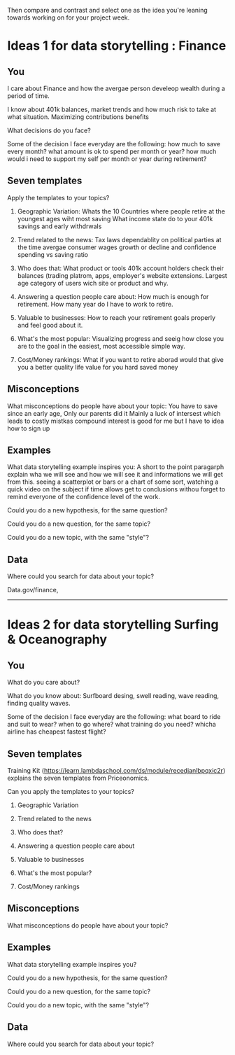
Then compare and contrast and select one as the idea you're leaning towards
working on for your project week.


# Ideas 1 for data storytelling : Finance

## You

I care about Finance and how the avergae person develeop wealth during a period of time. 



I know about 401k balances, market trends and how much risk to take at what situation.
Maximizing contributions benefits


What decisions do you face?

Some of the decision I face everyday are the following: 
how much to save every month?
what amount is ok to spend per month or year?
how much would i need to support my self per month or year during retirement?

## Seven templates



Apply the templates to your topics? 

1. Geographic Variation: Whats the 10 Countries where people retire at the youngest ages wiht most saving
                         What income state do to your 401k savings and early withdrwals 


2. Trend related to the news: Tax laws dependablity on political parties at the time
                              avergae consumer wages growth or decline and confidence spending vs saving ratio


3. Who does that: What product or tools 401k account holders check their balances (trading platrom, apps, employer's website
                  extensions.
                  Largest age category of users wich site or product and why.


4. Answering a question people care about: How much is enough for retirement.
                                           How many year do I have to work to retire.
                                           

5. Valuable to businesses: How to reach your retirement goals properly and feel good about it.


6. What's the most popular: Visualizing progress and seeig how close you are to the goal in the easiest, most accessible simple way.


7. Cost/Money rankings: What if you want to retire aborad would that give you a better quality life value for you hard saved money


## Misconceptions

What misconceptions do people have about your topic: You have to save since an early age, 
                                                     Only our parents did it
                                                     Mainly a luck of intersest which leads to costly mistkas 
                                                     compound interest is good for me but I have to idea how to sign up


## Examples

What data storytelling example inspires you: A short to the point paragarph explain wha we will see and how we will see it and informations we will get from this.
seeing a scatterplot or bars or a chart of some sort, watching a quick video on the subject if time allows
get to conclusions withou forget to remind everyone of the confidence level of the work.


Could you do a new hypothesis, for the same question?




Could you do a new question, for the same topic?


Could you do a new topic, with the same "style"?


## Data

Where could you search for data about your topic?

Data.gov/finance, 

---

# Ideas 2 for data storytelling Surfing & Oceanography

## You

What do you care about?


What do you know about: Surfboard desing, swell reading, wave reading, finding quality waves.


Some of the decision I face everyday are the following: 
what board to ride and suit to wear?
when to go where?
what training do you need?
whicha airline has cheapest fastest flight?


## Seven templates

Training Kit (https://learn.lambdaschool.com/ds/module/recedjanlbpqxic2r) explains the seven templates from Priceonomics.

Can you apply the templates to your topics? 

1. Geographic Variation


2. Trend related to the news


3. Who does that?


4. Answering a question people care about


5. Valuable to businesses


6. What's the most popular?


7. Cost/Money rankings


## Misconceptions

What misconceptions do people have about your topic?


## Examples

What data storytelling example inspires you?


Could you do a new hypothesis, for the same question?


Could you do a new question, for the same topic?


Could you do a new topic, with the same "style"?


## Data

Where could you search for data about your topic?

